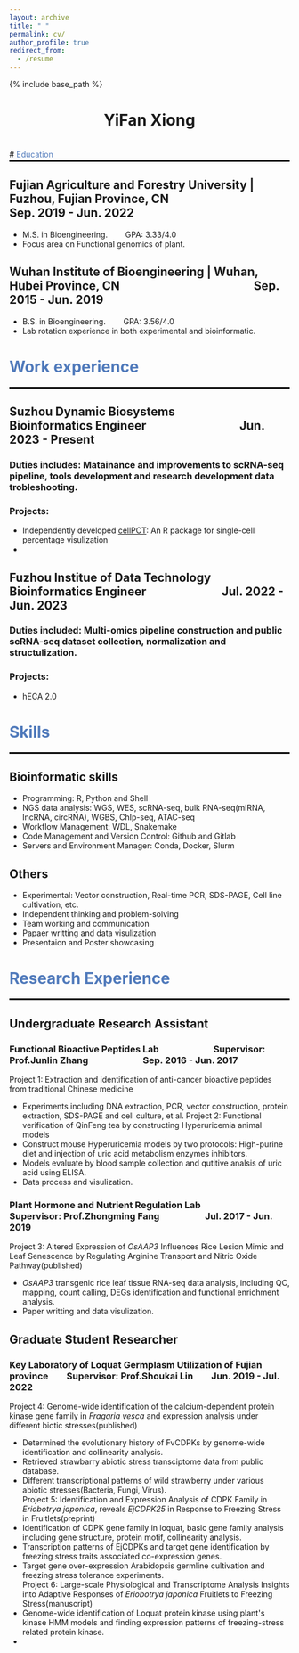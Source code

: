 ```yaml
---
layout: archive
title: " "
permalink: cv/
author_profile: true
redirect_from:
  - /resume
---
```


{% include base_path %}

# <center>YiFan Xiong</center>
<br>
# <span style="color: #507ABB;">Education</span>
<hr style="margin-top: 2px; border: 1px solid black;">

## Fujian Agriculture and Forestry University | Fuzhou, Fujian Province, CN &emsp;&emsp;&emsp;&emsp;&emsp;&emsp;&emsp;&emsp;Sep. 2019 - Jun. 2022
  * M.S. in Bioengineering.&emsp;&emsp; GPA: 3.33/4.0
  * Focus area on Functional genomics of plant.

## Wuhan Institute of Bioengineering | Wuhan, Hubei Province, CN &emsp;&emsp;&emsp;&emsp;&emsp;&emsp;&emsp;&emsp;&emsp;&emsp;&emsp;   Sep. 2015 - Jun. 2019
  * B.S. in Bioengineering.&emsp;&emsp; GPA: 3.56/4.0
  * Lab rotation experience in both experimental and bioinformatic.

# <span style="color: #507ABB;">Work experience</span>
<hr style="margin-top: 2px; border: 1px solid black;">

## Suzhou Dynamic Biosystems&emsp;&emsp;&emsp;&emsp;&emsp;&emsp;&emsp;&emsp;Bioinformatics Engineer&emsp;&emsp;&emsp;&emsp;&emsp;&emsp;&emsp;&emsp;Jun. 2023 - Present
### Duties includes: Matainance and improvements to scRNA-seq pipeline, tools development and research development data trobleshooting. 
### Projects:
 * Independently developed [cellPCT](https://github.com/xyifan97/cellPCT/tree/main): An R package for single-cell percentage visulization
 * 

  
## Fuzhou Institue of Data Technology &emsp;&emsp;&emsp;&emsp;&emsp;&emsp; Bioinformatics Engineer &emsp;&emsp;&emsp;&emsp;&emsp;&emsp;   Jul. 2022 - Jun. 2023
### Duties included: Multi-omics pipeline construction and public scRNA-seq dataset collection, normalization and structulization.
### Projects: 
 * hECA 2.0

# <span style="color: #507ABB;">Skills</span>
<hr style="margin-top: 2px; border: 1px solid black;">

## Bioinformatic skills  
  * Programming: R, Python and Shell  
  * NGS data analysis: WGS, WES, scRNA-seq, bulk RNA-seq(miRNA, lncRNA, circRNA), WGBS, ChIp-seq, ATAC-seq
  * Workflow Management: WDL, Snakemake
  * Code Management and Version Control: Github and Gitlab
  * Servers and Environment Manager: Conda, Docker, Slurm  
## Others
  * Experimental: Vector construction, Real-time PCR, SDS-PAGE, Cell line cultivation, etc.
  * Independent thinking and problem-solving
  * Team working and communication
  * Papaer writting and data visulization
  * Presentaion and Poster showcasing 


# <span style="color: #507ABB;">Research Experience</span>
<hr style="margin-top: 2px; border: 1px solid black;">

## Undergraduate Research Assistant
### Functional Bioactive Peptides Lab&emsp;&emsp;&emsp;&emsp;&emsp;&emsp;Supervisor: Prof.Junlin Zhang&emsp;&emsp;&emsp;&emsp;&emsp;&emsp;Sep. 2016 - Jun. 2017 
Project 1: Extraction and identification of anti-cancer bioactive peptides from traditional Chinese medicine
* Experiments including DNA extraction, PCR, vector construction, protein extraction, SDS-PAGE and cell culture, et al.
Project 2: Functional verification of QinFeng tea by constructing Hyperuricemia animal models
* Construct mouse Hyperuricemia models by two protocols: High-purine diet and injection of uric acid metabolism enzymes inhibitors.
* Models evaluate by blood sample collection and qutitive analsis of uric acid using ELISA.
* Data process and visulization.

### Plant Hormone and Nutrient Regulation Lab&emsp;&emsp;&emsp;&emsp;&emsp;Supervisor: Prof.Zhongming Fang&emsp;&emsp;&emsp;&emsp;&emsp;Jul. 2017 - Jun. 2019  
Project 3: Altered Expression of *OsAAP3* Influences Rice Lesion Mimic and Leaf Senescence by Regulating Arginine Transport and Nitric Oxide Pathway(published)
* *OsAAP3* transgenic rice leaf tissue RNA-seq data analysis, including QC, mapping, count calling, DEGs identification and functional enrichment analysis.
* Paper writting and data visulization.

## Graduate Student Researcher
### Key Laboratory of Loquat Germplasm Utilization of Fujian province&emsp;&emsp;Supervisor: Prof.Shoukai Lin&emsp;&emsp;Jun. 2019 - Jul. 2022  
Project 4: Genome-wide identification of the calcium-dependent protein kinase gene family in *Fragaria vesca* and expression analysis under different biotic stresses(published)
* Determined the evolutionary history of FvCDPKs by genome-wide identification and collinearity analysis.
* Retrieved strawbarry abiotic stress transciptome data from public database.
* Different transcriptional patterns of wild strawberry under various abiotic stresses(Bacteria, Fungi, Virus).  
Project 5: Identification and Expression Analysis of CDPK Family in *Eriobotrya japonica*, reveals *EjCDPK25* in Response to Freezing Stress in Fruitlets(preprint)
* Identification of CDPK gene family in loquat, basic gene family analysis including gene structure, protein motif, collinearity analysis.
* Transcription patterns of EjCDPKs and target gene identification by freezing stress traits associated co-expression genes.
* Target gene over-expression Arabidopsis germline cultivation and freezing stress tolerance experiments.  
Project 6: Large-scale Physiological and Transcriptome Analysis Insights into Adaptive Responses of *Eriobotrya japonica* Fruitlets to Freezing Stress(manuscript)
* Genome-wide identification of Loquat protein kinase using plant's kinase HMM models and finding expression patterns of freezing-stress related protein kinase.
* 
